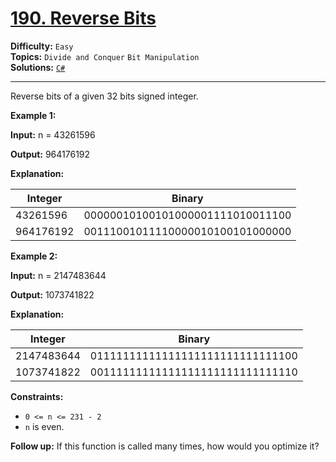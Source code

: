 # [190. Reverse Bits](https://leetcode.com/problems/reverse-bits/)

**Difficulty:** `Easy`  
**Topics:** `Divide and Conquer` `Bit Manipulation`  
**Solutions:** [`C#`](../../src/csharp/challenges/Problems/ReverseBits.cs)  

---

Reverse bits of a given 32 bits signed integer.

**Example 1:**

**Input:** n = 43261596

**Output:** 964176192

**Explanation:**

| Integer | Binary |
| --- | --- |
| 43261596 | 00000010100101000001111010011100 |
| 964176192 | 00111001011110000010100101000000 |

**Example 2:**

**Input:** n = 2147483644

**Output:** 1073741822

**Explanation:**

| Integer | Binary |
| --- | --- |
| 2147483644 | 01111111111111111111111111111100 |
| 1073741822 | 00111111111111111111111111111110 |

**Constraints:**

* `0 <= n <= 231 - 2`
* `n` is even.

**Follow up:** If this function is called many times, how would you optimize it?